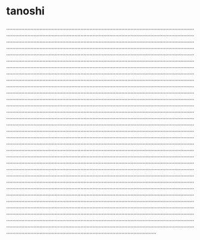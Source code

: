 # tanoshi

...................................................................................................................................................................................................................................................................................................................................................................................................................................................................................................................................................................................................................................................................................................................................................................................................................................................................................................................................................................................................................................................................................................................................................................................................................................................................................................................................................................................................................................................................................................................................................................................................................................................................................................................................................................................................................................................................................................................................................................................................................................................................................................................................................................................................................................................................................................................................................................................................................................................................................................................................................................................................................................................................................................................................................................................................................................................................................................................................................................................................................................................................................................................................................................................................................................................................................................................................................................................................................................................................................................................................................................................................................................................................................................................................................................................................................................................................................................................................................................................................................................................................................................................................................................................................................................